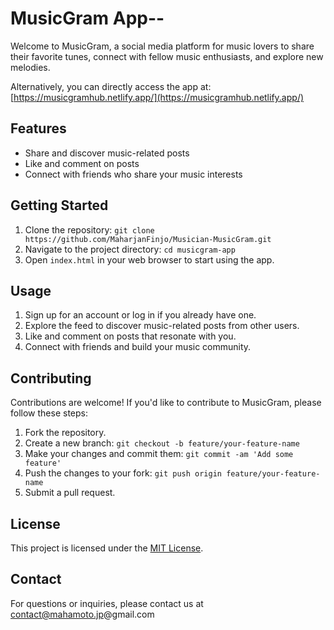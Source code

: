 # MusicGram App--

Welcome to MusicGram, a social media platform for music lovers to share their favorite tunes, connect with fellow music enthusiasts, and explore new melodies.

Alternatively, you can directly access the app at: [https://musicgramhub.netlify.app/](https://musicgramhub.netlify.app/)

## Features

- Share and discover music-related posts
- Like and comment on posts
- Connect with friends who share your music interests

## Getting Started

1. Clone the repository: `git clone https://github.com/MaharjanFinjo/Musician-MusicGram.git`
2. Navigate to the project directory: `cd musicgram-app`
3. Open `index.html` in your web browser to start using the app.

## Usage

1. Sign up for an account or log in if you already have one.
2. Explore the feed to discover music-related posts from other users.
3. Like and comment on posts that resonate with you.
4. Connect with friends and build your music community.

## Contributing

Contributions are welcome! If you'd like to contribute to MusicGram, please follow these steps:

1. Fork the repository.
2. Create a new branch: `git checkout -b feature/your-feature-name`
3. Make your changes and commit them: `git commit -am 'Add some feature'`
4. Push the changes to your fork: `git push origin feature/your-feature-name`
5. Submit a pull request.

## License

This project is licensed under the [MIT License](LICENSE).

## Contact

For questions or inquiries, please contact us at contact@mahamoto.jp@gmail.com
